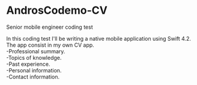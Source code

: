 # AndrosCodemo-CV
Senior mobile engineer coding test

In this coding test I'll be writing a native mobile application using Swift 4.2.\
The app consist in my own CV app.\
-Professional summary.\
-Topics of knowledge.\
-Past experience.\
-Personal information.\
-Contact information.
